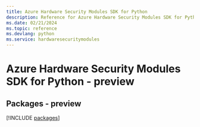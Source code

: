 ```yaml
---
title: Azure Hardware Security Modules SDK for Python
description: Reference for Azure Hardware Security Modules SDK for Python
ms.date: 02/21/2024
ms.topic: reference
ms.devlang: python
ms.service: hardwaresecuritymodules
---
```

# Azure Hardware Security Modules SDK for Python - preview
## Packages - preview
[!INCLUDE [packages](hardware-security-modules-index.md)]